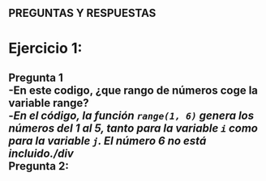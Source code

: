 ## PREGUNTAS Y RESPUESTAS

# Ejercicio 1:<br>

Pregunta 1 <br>
  -En este codigo, ¿que rango de números coge la variable range?<br>
      -*En el código, la función `range(1, 6)` genera los números del 1 al 5, tanto para la   variable `i` como para la variable `j`. El número 6 no está incluido./div*<br>
  Pregunta 2:<br>
  -

